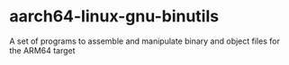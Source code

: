 # aarch64-linux-gnu-binutils
A set of programs to assemble and manipulate binary and object files for the ARM64 target

